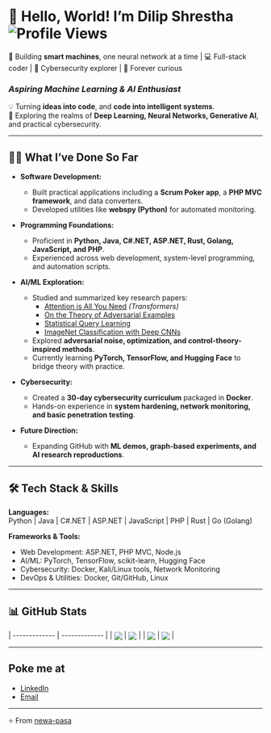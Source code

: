 # 👋 Hello, World! I’m Dilip Shrestha  ![Profile Views](https://komarev.com/ghpvc/?username=newa-pasa&color=0e75b6&style=flat)  
🤖 Building **smart machines**, one neural network at a time | 💻 Full-stack coder | 🔐 Cybersecurity explorer | 🌌 Forever curious


### *Aspiring Machine Learning & AI Enthusiast*  
💡 Turning **ideas into code**, and **code into intelligent systems**.  
🚀 Exploring the realms of **Deep Learning, Neural Networks, Generative AI**, and practical cybersecurity.  

---

## 🧑‍💻 What I’ve Done So Far  

- **Software Development:**  
  - Built practical applications including a **Scrum Poker app**, a **PHP MVC framework**, and data converters.  
  - Developed utilities like **webspy (Python)** for automated monitoring.  

- **Programming Foundations:**  
  - Proficient in **Python, Java, C#.NET, ASP.NET, Rust, Golang, JavaScript, and PHP**.  
  - Experienced across web development, system-level programming, and automation scripts.  

- **AI/ML Exploration:**  
  - Studied and summarized key research papers:  
    - [Attention is All You Need](https://arxiv.org/abs/1706.03762) *(Transformers)*  
    - [On the Theory of Adversarial Examples](https://arxiv.org/abs/2006.06742)  
    - [Statistical Query Learning](https://arxiv.org/abs/2206.08918)  
    - [ImageNet Classification with Deep CNNs](https://arxiv.org/abs/1212.2002)  
  - Explored **adversarial noise, optimization, and control-theory-inspired methods**.  
  - Currently learning **PyTorch, TensorFlow, and Hugging Face** to bridge theory with practice.  

- **Cybersecurity:**  
  - Created a **30-day cybersecurity curriculum** packaged in **Docker**.  
  - Hands-on experience in **system hardening, network monitoring, and basic penetration testing**.  

- **Future Direction:**  
  - Expanding GitHub with **ML demos, graph-based experiments, and AI research reproductions**.  

---

## 🛠️ Tech Stack & Skills  

**Languages:**  
Python | Java | C#.NET | ASP.NET | JavaScript | PHP | Rust | Go (Golang)  

**Frameworks & Tools:**  
- Web Development: ASP.NET, PHP MVC, Node.js  
- AI/ML: PyTorch, TensorFlow, scikit-learn, Hugging Face  
- Cybersecurity: Docker, Kali/Linux tools, Network Monitoring  
- DevOps & Utilities: Docker, Git/GitHub, Linux  

---

## 📊 GitHub Stats  
| ------------- | ------------- |
| <a href="https://newa-pasa.github.io"><img align="center" src="https://github-readme-stats.vercel.app/api?username=newa-pasa&show_icons=true&theme=buefy" /></a> | <a href="https://github.com/newa-pasa/CyberSecurity"><img align="center" src="https://github-readme-stats.vercel.app/api/pin/?username=newa-pasa&repo=webspy&theme=buefy" /></a> |
| <a href="https://newa-pasa.github.io"><img align="center" src="https://github-readme-stats.vercel.app/api/top-langs/?username=newa-pasa&layout=compact&theme=buefy" /></a> | <a href="https://github.com/anuraghazra/anuraghazra.github.io"><img align="center" src="https://github-readme-streak-stats.herokuapp.com/?user=newa-pasa&theme=buefy" /></a> |



---

##  Poke me at

- [LinkedIn](https://www.linkedin.com/in/newapasa/)  
- [Email](mailto:pasa.dilipshrestha@gmail.com)  

---

⭐ From [newa-pasa](https://github.com/newa-pasa)
